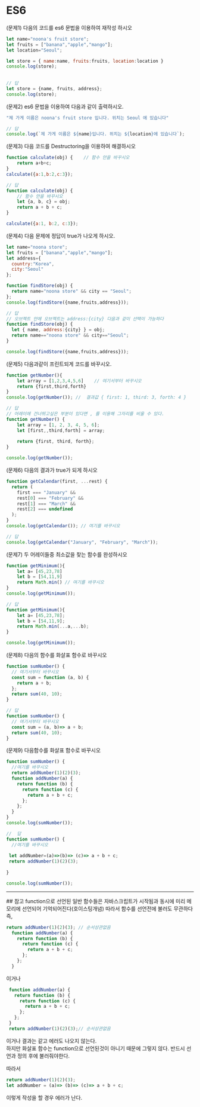 # ES6  

(문제1) 다음의 코드를 es6 문법을 이용하여 재작성 하시오  
```js
let name="noona's fruit store";
let fruits = ["banana","apple","mango"];
let location="Seoul";

let store = { name:name, fruits:fruits, location:location }
console.log(store);
  
  
// 답
let store = {name, fruits, address};
console.log(store);
```  

(문제2) es6 문법을 이용하여 다음과 같이 출력하시오.  
```js
"제 가게 이름은 noona's fruit store 입니다. 위치는 Seoul 에 있습니다"

// 답
console.log(`제 가게 이름은 ${name}입니다. 위치는 ${location}에 있습니다`);
```  
  
  
(문제3) 다음 코드를 Destructoring을 이용하여 해결하시오  
```js
function calculate(obj) {    // 함수 안을 바꾸시오
    return a+b+c;
}
calculate({a:1,b:2,c:3});

// 답
function calculate(obj) {
    // 함수 안을 바꾸시오
    let {a, b, c} = obj;
    return a + b + c;
}

calculate({a:1, b:2, c:3});
```  
  

(문제4) 다음 문제에 정답이 true가 나오게 하시오.
```js
let name="noona store";
let fruits = ["banana","apple","mango"];
let address={
  country:"Korea",
  city:"Seoul"
};

function findStore(obj) {
  return name="noona store" && city == "Seoul";
};
console.log(findStore({name,fruits,address}));

// 답
// 오브젝트 안에 오브젝트는 address:{city} 다음과 같이 선택이 가능하다
function findStore(obj) {
  let { name, address:{city} } = obj;
  return name=="noona store" && city=="Seoul";
}

console.log(findStore({name,fruits,address}));

```  
  

(문제5) 다음과같이 프린트되게 코드를 바꾸시오.
```js
function getNumber(){
    let array = [1,2,3,4,5,6]    // 여기서부터 바꾸시오
    return {first,third,forth}
}
console.log(getNumber()); //  결과값 { first: 1, third: 3, forth: 4 }

// 답
// 어레이에 건너뛰고싶은 부분이 있다면 , 를 이용해 그자리를 비울 수 있다.
function getNumber() {
    let array = [1, 2, 3, 4, 5, 6];
    let [first,,third,forth] = array;
    
    return {first, third, forth};
}

console.log(getNumber());

```  
  

(문제6) 다음의 결과가 true가 되게 하시오
```js
function getCalendar(first, ...rest) {
  return (
    first === "January" &&
    rest[0] === "February" &&
    rest[1] === "March" &&
    rest[2] === undefined
  );
}
console.log(getCalendar()); // 여기를 바꾸시오

// 답
console.log(getCalendar("January", "February", "March"));
```  
  

(문제7) 두 어레이들중 최소값을 찾는 함수를 완성하시오
```js
function getMinimum(){
    let a= [45,23,78]
    let b = [54,11,9]
    return Math.min() // 여기를 바꾸시오
}
console.log(getMinimum());

// 답
function getMinimum(){
    let a= [45,23,78];
    let b = [54,11,9];
    return Math.min(...a,...b);
}

console.log(getMinimum());
```  
  

(문제8) 다음의 함수를 화살표 함수로 바꾸시오
```js
function sumNumber() {
  // 여기서부터 바꾸시오
  const sum = function (a, b) {
    return a + b;
  };
  return sum(40, 10);
}

// 답
function sumNumber() {
  // 여기서부터 바꾸시오 
  const sum = (a, b)=> a + b;
  return sum(40, 10);
}
```  
  

(문제9) 다음함수를 화살표 함수로 바꾸시오
```js
function sumNumber() {
  //여기를 바꾸시오
  return addNumber(1)(2)(3);
  function addNumber(a) {
    return function (b) {
      return function (c) {
        return a + b + c;
      };
    };
  }
}
console.log(sumNumber());

//  답
function sumNumber() {
  //여기를 바꾸시오
 
 let addNumber=(a)=>(b)=> (c)=> a + b + c;
 return addNumber(1)(2)(3);
   
}

console.log(sumNumber());
```  
  
<hr>
## 참고  
function으로 선언된 일반 함수들은 자바스크립트가 시작됨과 동시에 미리 메모리에 선언되어 기억되어진다(호이스팅개념) 따라서 함수를 선언전에 불러도 무관하다 즉,  
  
```js
return addNumber(1)(2)(3); // 순서상관없음
  function addNumber(a) {
    return function (b) {
      return function (c) {
        return a + b + c;
      };
    };
  }
```  

이거나 

```js
 function addNumber(a) {
   return function (b) {
     return function (c) {
       return a + b + c;
     };
   };
 }
 return addNumber(1)(2)(3);// 순서상관없음
```  

이거나 결과는 같고 에러도 나오지 않는다.  
하지만 화살표 함수는 function으로 선언된것이 아니기 때문에 그렇지 않다. 반드시 선언과 정의 후에 불러줘야한다.  

따라서  
  
```js
return addNumber(1)(2)(3);
let addNumber = (a)=> (b)=> (c)=> a + b + c;
```  
  
이렇게 작성을 할 경우 에러가 난다.  
